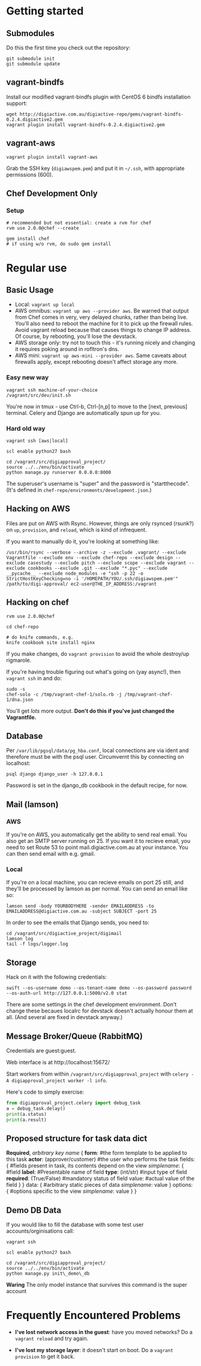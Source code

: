 # Getting started

## Submodules ##

Do this the first time you check out the repository:
```shell
git submodule init
git submodule update
```

## vagrant-bindfs ##
Install our modified vagrant-bindfs plugin with CentOS 6 bindfs installation support:
```shell
wget http://digiactive.com.au/digiactive-repo/gems/vagrant-bindfs-0.2.4.digiactive2.gem
vagrant plugin install vagrant-bindfs-0.2.4.digiactive2.gem
```

## vagrant-aws ##

```shell
vagrant plugin install vagrant-aws
```

Grab the SSH key (`digiawspem.pem`) and put it in `~/.ssh`, with appropriate permissions (600).

## Chef Development Only ##

### Setup ###

```shell
# recommended but not essential: create a rvm for chef
rvm use 2.0.0@chef --create 

gem install chef 
# if using w/o rvm, do sudo gem install
```

# Regular use #

## Basic Usage ##

 * Local: ```vagrant up local```
 * AWS omnibus: ```vagrant up aws --provider aws```. Be warned that output from Chef comes in very, very delayed chunks, rather than being live. You'll also need to reboot the machine for it to pick up the firewall rules. Avoid vagrant reload because that causes things to change IP address. Of course, by rebooting, you'll lose the devstack.
 * AWS storage only: try not to touch this - it's running nicely and changing it requires poking around in rofltron's dns.
 * AWS mini: `vagrant up aws-mini --provider aws`. Same caveats about firewalls apply, except rebooting doesn't affect storage any more.

### Easy new way ###

```shell
vagrant ssh machine-of-your-choice
/vagrant/src/dev/init.sh
```

You're now in tmux - use Ctrl-b, Ctrl-[n,p] to move to the [next, previous] terminal.
Celery and Django are automatically spun up for you.

### Hard old way ###

```shell
vagrant ssh [aws|local]

scl enable python27 bash

cd /vagrant/src/digiapproval_project/
source ../../env/bin/activate
python manage.py runserver 0.0.0.0:8000
```

The superuser's username is "super" and the password is "startthecode". (It's defined in ```chef-repo/environments/development.json```.)

## Hacking on AWS ##

Files are put on AWS with Rsync. However, things are only rsynced (rsunk?) on `up`, `provision`, and `reload`, which is kind of infrequent.

If you want to manually do it, you're looking at something like:

```shell
/usr/bin/rsync --verbose --archive -z --exclude .vagrant/ --exclude Vagrantfile --exclude env --exclude chef-repo --exclude design --exclude casestudy --exclude pitch --exclude scope --exclude vagrant --exclude cookbooks --exclude .git --exclude "*.pyc" --exclude __pycache__ --exclude node_modules -e "ssh -p 22 -o StrictHostKeyChecking=no -i '/HOMEPATH/YOU/.ssh/digiawspem.pem'" /path/to/digi-approval/ ec2-user@THE_IP_ADDRESS:/vagrant
```

## Hacking on chef ##

```shell
rvm use 2.0.0@chef

cd chef-repo

# do knife commands, e.g.
knife cookbook site install nginx
```

If you make changes, do ```vagrant provision``` to avoid the whole destroy/up rigmarole.

If you're having trouble figuring out what's going on (yay async!), then ```vagrant ssh``` in and do:

```shell
sudo -s
chef-solo -c /tmp/vagrant-chef-1/solo.rb -j /tmp/vagrant-chef-1/dna.json 
```

You'll get *lots* more output. **Don't do this if you've just changed the Vagrantfile.**

## Database ##

Per ```/var/lib/pgsql/data/pg_hba.conf```, local connections are via ident and therefore must be with the psql user. Circumvernt this by connecting on localhost:
```shell
psql django django_user -h 127.0.0.1
```

Password is set in the django_db cookbook in the default recipe, for now.

## Mail (lamson) ##

### AWS ###
If you're on AWS, you automatically get the ability to send real email. You also get an SMTP server running on 25. If you want it to recieve email, you need to set Route 53 to point mail.digiactive.com.au at your instance. You can then send email with e.g. gmail.

### Local ###
If you're on a local machine, you can recieve emails on port 25 still, and they'll be processed by lamson as per normal. You can send an email like so:
```shell
lamson send -body YOURBODYHERE -sender EMAILADDRESS -to EMAILADDRESS@digiactive.com.au -subject SUBJECT -port 25
```

In order to see the emails that Django sends, you need to:
```shell
cd /vagrant/src/digiactive_project/digimail
lamson log
tail -f logs/logger.log
```

## Storage ##
Hack on it with the following credentials:
```shell
swift --os-username demo --os-tenant-name demo --os-password password --os-auth-url http://127.0.0.1:5000/v2.0 stat
```

There are some settings in the chef development environment. Don't change these becaues localrc for devstack doesn't actually honour them at all. (And several are fixed in devstack anyway.)

## Message Broker/Queue (RabbitMQ) ##
Credentials are guest:guest.

Web interface is at http://localhost:15672/

Start workers from within ```/vagrant/src/digiapproval_project``` with ```celery -A digiapproval_project worker -l info```.

Here's code to simply exercise:
```python
from digiapproval_project.celery import debug_task
a = debug_task.delay()
print(a.status)
print(a.result)
```

## Proposed structure for task data dict
**Required**, _arbitrary key name_
{
  **form**:                                   #the form template to be applied to this task
  **actor**: (approver/customer)              #the user who performs the task
  fields: {                                   #fields present in task, its contents depend on the view
    _simplename_: {                           #field
      **label**:                               #Presentable name of field
      **type**: (int/str)                     #input type of field
      **required**: (True/False)              #mandatory status of field
      value:                                  #actual value of the field
    }
  }
  data: {                                     #arbitrary static pieces of data 
    _simplename_: value
  }
  options: {                                  #options specific to the view
    _simplename_: value
  }
}

## Demo DB Data
If you would like to fill the database with some test user accounts/orginisations call:
```shell
vagrant ssh

scl enable python27 bash

cd /vagrant/src/digiapproval_project/
source ../../env/bin/activate
python manage.py init\_demo\_db
```
**Waring** The only model instance that survives this command is the super account

# Frequently Encountered Problems #

+ **I've lost network access in the guest**: have you moved networks? Do a ```vagrant reload``` and try again.

+ **I've lost my storage layer**: it doesn't start on boot. Do a ```vagrant provision``` to get it back.
